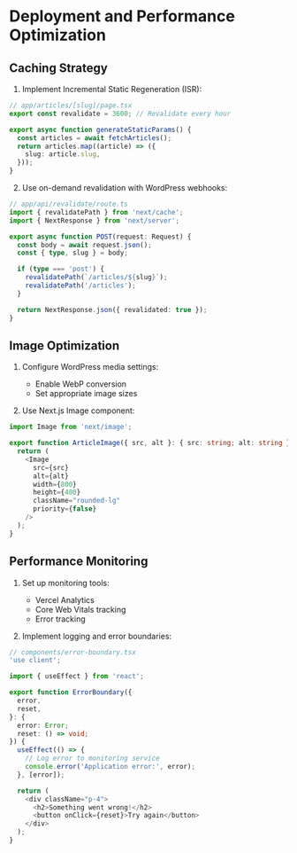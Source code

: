 # Deployment and Performance Optimization

## Caching Strategy

1. Implement Incremental Static Regeneration (ISR):

```typescript
// app/articles/[slug]/page.tsx
export const revalidate = 3600; // Revalidate every hour

export async function generateStaticParams() {
  const articles = await fetchArticles();
  return articles.map((article) => ({
    slug: article.slug,
  }));
}
```

2. Use on-demand revalidation with WordPress webhooks:

```typescript
// app/api/revalidate/route.ts
import { revalidatePath } from 'next/cache';
import { NextResponse } from 'next/server';

export async function POST(request: Request) {
  const body = await request.json();
  const { type, slug } = body;

  if (type === 'post') {
    revalidatePath(`/articles/${slug}`);
    revalidatePath('/articles');
  }

  return NextResponse.json({ revalidated: true });
}
```

## Image Optimization

1. Configure WordPress media settings:
   - Enable WebP conversion
   - Set appropriate image sizes

2. Use Next.js Image component:

```typescript
import Image from 'next/image';

export function ArticleImage({ src, alt }: { src: string; alt: string }) {
  return (
    <Image
      src={src}
      alt={alt}
      width={800}
      height={400}
      className="rounded-lg"
      priority={false}
    />
  );
}
```

## Performance Monitoring

1. Set up monitoring tools:
   - Vercel Analytics
   - Core Web Vitals tracking
   - Error tracking

2. Implement logging and error boundaries:

```typescript
// components/error-boundary.tsx
'use client';

import { useEffect } from 'react';

export function ErrorBoundary({
  error,
  reset,
}: {
  error: Error;
  reset: () => void;
}) {
  useEffect(() => {
    // Log error to monitoring service
    console.error('Application error:', error);
  }, [error]);

  return (
    <div className="p-4">
      <h2>Something went wrong!</h2>
      <button onClick={reset}>Try again</button>
    </div>
  );
}
```